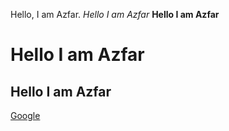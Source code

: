 Hello, I am Azfar. *Hello I am Azfar* **Hello I am Azfar** 

# Hello I am Azfar

## Hello I am Azfar


[Google](www.google.com)

